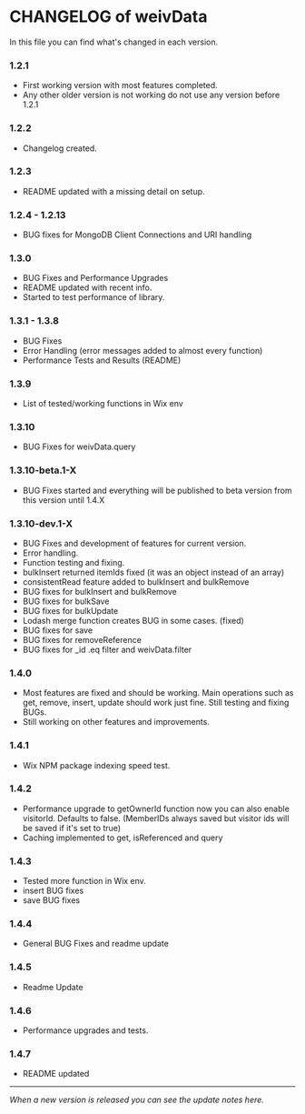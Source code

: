 # CHANGELOG of weivData

In this file you can find what's changed in each version.

### 1.2.1
- First working version with most features completed.
- Any other older version is not working do not use any version before 1.2.1

### 1.2.2
- Changelog created.

### 1.2.3
- README updated with a missing detail on setup.

### 1.2.4 - 1.2.13
- BUG fixes for MongoDB Client Connections and URI handling

### 1.3.0
- BUG Fixes and Performance Upgrades
- README updated with recent info.
- Started to test performance of library.

### 1.3.1 - 1.3.8
- BUG Fixes
- Error Handling (error messages added to almost every function)
- Performance Tests and Results (README)

### 1.3.9
- List of tested/working functions in Wix env

### 1.3.10
- BUG Fixes for weivData.query

### 1.3.10-beta.1-X
- BUG Fixes started and everything will be published to beta version from this version until 1.4.X

### 1.3.10-dev.1-X
- BUG Fixes and development of features for current version.
- Error handling.
- Function testing and fixing.
- bulkInsert returned itemIds fixed (it was an object instead of an array)
- consistentRead feature added to bulkInsert and bulkRemove
- BUG fixes for bulkInsert and bulkRemove
- BUG fixes for bulkSave
- BUG fixes for bulkUpdate
- Lodash merge function creates BUG in some cases. (fixed)
- BUG fixes for save
- BUG fixes for removeReference
- BUG fixes for _id .eq filter and weivData.filter

### 1.4.0
- Most features are fixed and should be working. Main operations such as get, remove, insert, update should work just fine. Still testing and fixing BUGs.
- Still working on other features and improvements.

### 1.4.1
- Wix NPM package indexing speed test.

### 1.4.2
- Performance upgrade to getOwnerId function now you can also enable visitorId. Defaults to false. (MemberIDs always saved but visitor ids will be saved if it's set to true)
- Caching implemented to get, isReferenced and query

### 1.4.3
- Tested more function in Wix env.
- insert BUG fixes
- save BUG fixes

### 1.4.4
- General BUG Fixes and readme update

### 1.4.5
- Readme Update

### 1.4.6
- Performance upgrades and tests.

### 1.4.7
- README updated

---

*When a new version is released you can see the update notes here.*